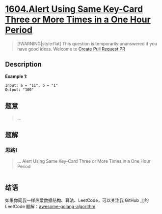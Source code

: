 # [1604.Alert Using Same Key-Card Three or More Times in a One Hour Period][title]

> [!WARNING|style:flat]
> This question is temporarily unanswered if you have good ideas. Welcome to [Create Pull Request PR](https://github.com/Golang-Solutions/awesome-golang-algorithm)

## Description

**Example 1:**

```
Input: a = "11", b = "1"
Output: "100"
```

## 题意
> ...

## 题解

### 思路1
> ...
Alert Using Same Key-Card Three or More Times in a One Hour Period
```go
```


## 结语

如果你同我一样热爱数据结构、算法、LeetCode，可以关注我 GitHub 上的 LeetCode 题解：[awesome-golang-algorithm][me]

[title]: https://leetcode.com/problems/alert-using-same-key-card-three-or-more-times-in-a-one-hour-period/
[me]: https://github.com/Golang-Solutions/awesome-golang-algorithm
